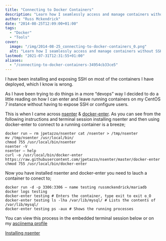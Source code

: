 ```yaml
---
title: "Connecting to Docker Containers"
description: "Learn how I seamlessly access and manage containers without SSH using nsenter and docker-enter on CentOS 7, making DevOps simpler."
author: "Russ Mckendrick"
date: "2014-08-25T12:09:00+01:00"
tags:
  - "Docker"
  - "Tools"
cover:
  image: "/img/2014-08-25_connecting-to-docker-containers_0.png"
  alt: "Learn how I seamlessly access and manage containers without SSH using nsenter and docker-enter on CentOS 7, making DevOps simpler."
lastmod: "2021-07-31T12:31:55+01:00"
aliases:
  - "/connecting-to-docker-containers-34954cb33ce5"
---
```


I have been installing and exposing SSH on most of the containers I have deployed, which I know is wrong.

As I have been trying to do things in a more “devops” way I decided to do a little reading on how I can enter and leave running containers on my CentOS 7 instance without having to expose SSH or configure users.

This is when I came across [nsenter](https://github.com/jpetazzo/nsenter/) & [docker-enter](https://github.com/jpetazzo/nsenter/blob/master/docker-enter). As you can see from the following instructions and terminal session installing nsenter and then using docker-enter to connect to a running container is a breeze;

```
docker run — rm jpetazzo/nsenter cat /nsenter > /tmp/nsenter
mv /tmp/nsenter /usr/local/bin/
chmod 755 /usr/local/bin/nsenter
nsenter -V
nsenter — help
curl -o /usr/local/bin/docker-enter https://raw.githubusercontent.com/jpetazzo/nsenter/master/docker-enter 
chmod 755 /usr/local/bin/docker-enter
```

Now you have installed nsenter and docker-enter you need to lauch a container to conect to;

```
docker run -d -p 3306:3306 — name testing russmckendrick/mariadb
docker logs testing
docker-enter testing # Enters the container, type exit to exit o_O
docker-enter testing ls -lha /var/lib/mysql/ # Lists the contents of /var/lib/mysql/
docker-enter testing ps -aux # Shows the running processes
```

You can view this process in the embedded terminal session below or on my [asciinema profile](https://asciinema.org/a/11696)

[Installing nsenter](https://asciinema.org/a/11696 "https://asciinema.org/a/11696")

